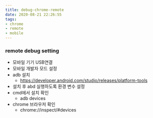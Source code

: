 ```yaml
---
title: debug-chrome-remote
date: 2020-08-21 22:26:55
tags:
- chrome
- remote
- mobile
---
```


### remote debug setting
- 모바일 기기 USB연결
- 모바일 개발자 모드 설정
- adb 설치
    - https://developer.android.com/studio/releases/platform-tools
- 설치 후 abd 실행하도록 환경 변수 설정
- cmd에서 설치 확인
    - adb devices
- chrome 브라우저 확인
    - chrome://inspect/#devices